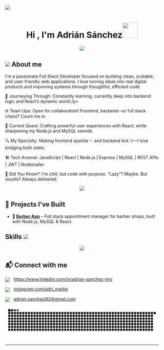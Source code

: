 
<img src="https://user-images.githubusercontent.com/73097560/115834477-dbab4500-a447-11eb-908a-139a6edaec5c.gif">
<h1 align="center">Hi , I'm Adrián Sánchez<img src="https://i.pinimg.com/originals/00/4b/17/004b173f6e3d6843df10114e087f30a8.gif" width="50" height="50" /></h1> 




<p align="center">
<img src="https://readme-typing-svg.herokuapp.com?font=Architects+Daughter&color=22EBF7&size=25&center=false&lines=Full+stack+web+developer...;Front+end+developer...;Back+end+developer...;Active+Open+Source+Contributor..."/>

</p>

## <picture><img src = "https://github.com/7oSkaaa/7oSkaaa/blob/main/Images/about_me.gif?raw=true" width = 50px></picture> About me

I'm a passionate Full Stack Developer focused on building clean, scalable, and user-friendly web applications. I love turning ideas into real digital products and improving systems through thoughtful, efficient code.

<p>🚀 Journeying Through: Constantly learning, currently deep into backend logic and React’s dynamic world./p>
<p>🌐 Team Ups: Open for collaboration! Frontend, backend—or full stack chaos? Count me in.</p>
<p>📘 Current Quest: Crafting powerful user experiences with React, while sharpening my Node.js and MySQL swords.</p>
<p>🔍 My Specialty: Making frontend sparkle ✨ and backend tick ⏱—I love bridging both sides.</p>
<p>🛠️ Tech Arsenal: JavaScript | React | Node.js | Express | MySQL | REST APIs | JWT | Nodemailer</p>
<p>🌟 Did You Know?: I'm chill, but code with purpose. “Lazy”? Maybe. But results? Always delivered.</p>

<p align="center">
<img src = "https://media0.giphy.com/media/KDDpcKigbfFpnejZs6/giphy.gif?cid=ecf05e47oy6f4zjs8g1qoiystc56cu7r9tb8a1fe76e05oty&rid=giphy.gif" width = 100px>

</p>

<h2>🚀 Projects I’ve Built</h2>

<ul>
  <li>
    <strong>💈 <a href="https://github.com/Adrian-SJ92/Soti-Barber-Studio" target="_blank">Barber App</a></strong> – Full stack appointment manager for barber shops, built with Node.js, MySQL & React.
  </li>
  
</ul>




<h2>Skills <img src="https://media2.giphy.com/media/QssGEmpkyEOhBCb7e1/giphy.gif?cid=ecf05e47a0n3gi1bfqntqmob8g9aid1oyj2wr3ds3mg700bl&rid=giphy.gif" width="32px"></h2>

<p align="center">
  <a href="https://skillicons.dev">
    <img src="https://skillicons.dev/icons?i=git,bootstrap,css,sass,discord,express,figma,github,html,js,ts,mysql,nodejs,postman,react,vscode,vite,wordpress&perline=14" />
  </a>
</p>

<h2>📬 Connect with me</h2>

<p>
  <img src="https://cdn.jsdelivr.net/gh/devicons/devicon/icons/linkedin/linkedin-original.svg" width="20px" style="vertical-align:middle; margin-right: 8px;" />
  <a href="https://www.linkedin.com/in/adrian-sanchez-jim/" target="_blank">https://www.linkedin.com/in/adrian-sanchez-jim/</a>
</p>

<p>
  <img src="https://cdn-icons-png.flaticon.com/512/174/174855.png" width="20px" style="vertical-align:middle; margin-right: 8px;" />
  <a href="https://www.instagram.com/adri_marbe" target="_blank">instagram.com/adri_marbe</a>
</p>

<p>
  <img src="https://upload.wikimedia.org/wikipedia/commons/4/4e/Gmail_Icon.png" width="20px" style="vertical-align:middle; margin-right: 8px;" />
  <a href="mailto:adrian.sanchezj92@gmail.com">adrian.sanchezj92@gmail.com</a>
</p>

<p align = "center">
	<img src = "https://github.com/7oSkaaa/7oSkaaa/blob/output/github-contribution-grid-snake.svg?" alt = "Snake Game"/>
</p>















---








<!--
**Adrian-SJ92/Adrian-SJ92** is a ✨ _special_ ✨ repository because its `README.md` (this file) appears on your GitHub profile.

Here are some ideas to get you started:

- 🔭 I’m currently working on ...
- 🌱 I’m currently learning ...
- 👯 I’m looking to collaborate on ...
- 🤔 I’m looking for help with ...
- 💬 Ask me about ...
- 📫 How to reach me: ...
- 😄 Pronouns: ...
- ⚡ Fun fact: ...
-->
